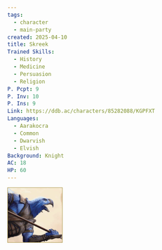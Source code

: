 ```yaml
---
tags:
  - character
  - main-party
created: 2025-04-10
title: Skreek
Trained Skills:
  - History
  - Medicine
  - Persuasion
  - Religion
P. Pcpt: 9
P. Inv: 10
P. Ins: 9
Link: https://ddb.ac/characters/85282088/KGPFXT
Languages:
  - Aarakocra
  - Common
  - Dwarvish
  - Elvish
Background: Knight
AC: 18
HP: 60
---
```


![skreek.png](/images/skreek.png)